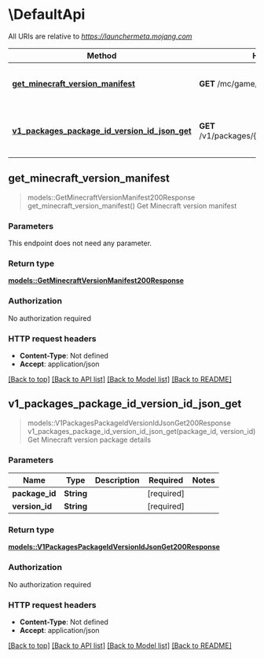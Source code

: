# \DefaultApi

All URIs are relative to *https://launchermeta.mojang.com*

Method | HTTP request | Description
------------- | ------------- | -------------
[**get_minecraft_version_manifest**](DefaultApi.md#get_minecraft_version_manifest) | **GET** /mc/game/version_manifest.json | Get Minecraft version manifest
[**v1_packages_package_id_version_id_json_get**](DefaultApi.md#v1_packages_package_id_version_id_json_get) | **GET** /v1/packages/{packageId}/{versionId}.json | Get Minecraft version package details



## get_minecraft_version_manifest

> models::GetMinecraftVersionManifest200Response get_minecraft_version_manifest()
Get Minecraft version manifest

### Parameters

This endpoint does not need any parameter.

### Return type

[**models::GetMinecraftVersionManifest200Response**](getMinecraftVersionManifest_200_response.md)

### Authorization

No authorization required

### HTTP request headers

- **Content-Type**: Not defined
- **Accept**: application/json

[[Back to top]](#) [[Back to API list]](../README.md#documentation-for-api-endpoints) [[Back to Model list]](../README.md#documentation-for-models) [[Back to README]](../README.md)


## v1_packages_package_id_version_id_json_get

> models::V1PackagesPackageIdVersionIdJsonGet200Response v1_packages_package_id_version_id_json_get(package_id, version_id)
Get Minecraft version package details

### Parameters


Name | Type | Description  | Required | Notes
------------- | ------------- | ------------- | ------------- | -------------
**package_id** | **String** |  | [required] |
**version_id** | **String** |  | [required] |

### Return type

[**models::V1PackagesPackageIdVersionIdJsonGet200Response**](_v1_packages__packageId___versionId__json_get_200_response.md)

### Authorization

No authorization required

### HTTP request headers

- **Content-Type**: Not defined
- **Accept**: application/json

[[Back to top]](#) [[Back to API list]](../README.md#documentation-for-api-endpoints) [[Back to Model list]](../README.md#documentation-for-models) [[Back to README]](../README.md)

